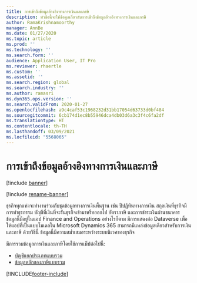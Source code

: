```yaml
---
title: การเข้าถึงข้อมูลอ้างอิงทางการเงินและภาษี
description: หัวข้อนี้จะให้ข้อมูลเกี่ยวกับการเข้าถึงข้อมูลอ้างอิงทางการเงินและภาษี
author: RamaKrishnamoorthy
manager: AnnBe
ms.date: 01/27/2020
ms.topic: article
ms.prod: ''
ms.technology: ''
ms.search.form: ''
audience: Application User, IT Pro
ms.reviewer: rhaertle
ms.custom: ''
ms.assetid: ''
ms.search.region: global
ms.search.industry: ''
ms.author: ramasri
ms.dyn365.ops.version: ''
ms.search.validFrom: 2020-01-27
ms.openlocfilehash: a9c4caf53c1968232d31bb17054d63733d0bf484
ms.sourcegitcommit: 6cb174d1ec8b55946dca4db03d6a3c3f4c6fa2df
ms.translationtype: HT
ms.contentlocale: th-TH
ms.lasthandoff: 03/09/2021
ms.locfileid: "5568065"
---
```

# <a name="access-to-finance-and-tax-reference-data"></a>การเข้าถึงข้อมูลอ้างอิงทางการเงินและภาษี

[!include [banner](../../includes/banner.md)]

[!include [rename-banner](~/includes/cc-data-platform-banner.md)]

ธุรกิจทุกแห่งจะทำงานร่วมกับชุดข้อมูลทางการเงินพื้นฐาน เช่น ปีปฏิทินทางการเงิน สกุลเงินที่ธุรกิจมีการทำธุรกรรม บัญชีที่เงินที่จะรันธุรกิจเข้ามาหรือออกไป อัตราภาษี และการชำระเงินผ่านธนาคาร ข้อมูลนี้มีอยู่ในแอป Finance and Operations อย่างไรก็ตาม มีการแสดงต่อ Dataverse เพื่อให้แอปที่เป็นแบบโมเดลใน Microsoft Dynamics 365 สามารถมีแหล่งข้อมูลเดียวสำหรับการเงินและภาษี ด้วยวิธีนี้ ข้อมูลนี้มีความสม่ำเสมอระหว่างระบบนิเวศของธุรกิจ 

มีการรวมข้อมูลการเงินและภาษีโดยใช้การแม็ปต่อไปนี้:

+ [บัญชีแยกประเภทแบบรวม](ledger-mapping.md)
+ [ข้อมูลหลักของภาษีแบบรวม](tax-mapping.md)


[!INCLUDE[footer-include](../../../../includes/footer-banner.md)]